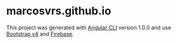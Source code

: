 # marcosvrs.github.io

This project was generated with [Angular CLI](https://github.com/angular/angular-cli) version 1.0.0 and use [Bootstrap v4](http://v4-alpha.getbootstrap.com/) and [Firebase](https://firebase.google.com/).